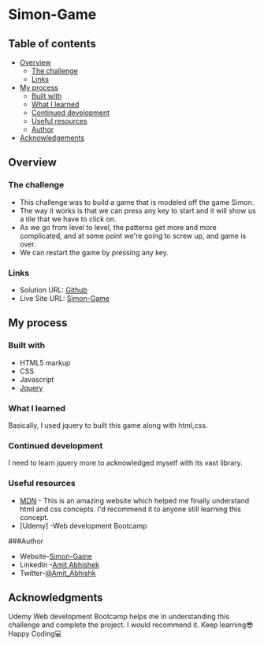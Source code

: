 # Simon-Game

## Table of contents

- [Overview](#overview)
  - [The challenge](#the-challenge)
  - [Links](#links)
- [My process](#my-process)
  - [Built with](#built-with)
  - [What I learned](#what-i-learned)
  - [Continued development](#continued-development)
  - [Useful resources](#useful-resources)
  - [Author](#author)
- [Acknowledgements](#acknowledgement)

## Overview

### The challenge

- This challenge was to build a game that is modeled off the game Simon.
- The way it works is that we can press any key to start and it will show us a tile that we have to click on.
- As we go from level to level, the patterns get more and more complicated, and at some point we're going to screw up, and game is over.
- We can restart the game by pressing any key.

### Links

- Solution URL: [Github](https://github.com/Amit-Abhishk/Simon-Game)
- Live Site URL: [Simon-Game](https://amit-abhishk.github.io/Simon-Game)

## My process

### Built with

- HTML5 markup
- CSS
- Javascript
- [Jquery](https://ajax.googleapis.com/ajax/libs/jquery/3.6.0/jquery.min.js)

### What I learned

Basically, I used jquery to built this game along with html,css.

### Continued development

I need to learn jquery more to acknowledged myself with its vast library.

### Useful resources

- [MDN](https://developer.mozilla.org/en-US/) - This is an amazing website which helped me finally understand html and css concepts. I'd recommend it to anyone still learning this concept.
- [Udemy] -Web development Bootcamp

###Author

- Website-[Simon-Game](https://amit-abhishk.github.io/Simon-Game/)
- LinkedIn -[Amit Abhishek](https://www.linkedin.com/in/amit-a-322400107/)
- Twitter-[@Amit_Abhishk](https://twitter.com/Amit_Abhishk)

## Acknowledgments

Udemy Web development Bootcamp helps me in understanding this challenge and complete the project. I would recommend it.
Keep learning😎
Happy Coding💻
